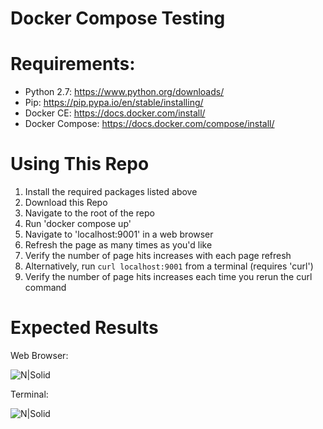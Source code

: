 # Docker Compose Testing

# Requirements:
  - Python 2.7: https://www.python.org/downloads/
  - Pip: https://pip.pypa.io/en/stable/installing/
  - Docker CE: https://docs.docker.com/install/
  - Docker Compose: https://docs.docker.com/compose/install/


# Using This Repo
1. Install the required packages listed above
2. Download this Repo
3. Navigate to the root of the repo
4. Run 'docker compose up'
5. Navigate to 'localhost:9001' in a web browser
6. Refresh the page as many times as you'd like
7. Verify the number of page hits increases with each page refresh
8. Alternatively, run `curl localhost:9001` from a terminal (requires 'curl')
9. Verify the number of page hits increases each time you rerun the curl command

# Expected Results

Web Browser:

![N|Solid](https://s3.amazonaws.com/gbruno-images/docker-compose-results-browser.png)

Terminal:

![N|Solid](https://s3.amazonaws.com/gbruno-images/docker-compose-results-terminal.png)

